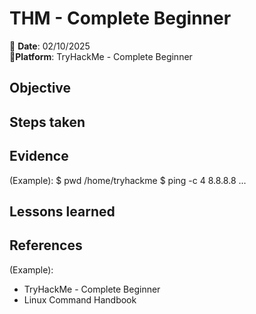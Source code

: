 # THM - Complete Beginner 
📅 **Date**: 02/10/2025  
🔗**Platform**: TryHackMe - Complete Beginner


## Objective


## Steps taken


## Evidence
(Example):
$ pwd
/home/tryhackme
$ ping -c 4 8.8.8.8
...

## Lessons learned 

## References 
(Example):
* TryHackMe - Complete Beginner
* Linux Command Handbook
